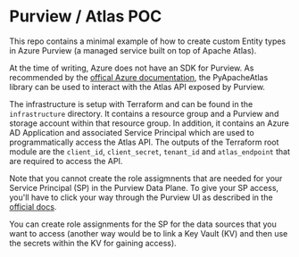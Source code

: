 # Purview / Atlas POC

This repo contains a minimal example of how to create custom Entity types in Azure Purview (a managed service built on top of Apache Atlas).

At the time of writing, Azure does not have an SDK for Purview. As recommended by the [offical Azure documentation](https://www.youtube.com/watch?v=4qzjnMf1GN4), the PyApacheAtlas library can be used to interact with the Atlas API exposed by Purview. 

The infrastructure is setup with Terraform and can be found in the `infrastructure` directory. It contains a resource group and a Purview and storage account within that resource group. In addition, it contains an Azure AD Application and associated Service Principal which are used to programmatically access the Atlas API. The outputs of the Terraform root module are the `client_id`, `client_secret`, `tenant_id` and `atlas_endpoint` that are required to access the API. 

Note that you cannot create the role assigmnents that are needed for your Service Principal (SP) in the Purview Data Plane. To give your SP access, you'll have to click your way through the Purview UI as described in the [official docs](https://docs.microsoft.com/en-us/azure/purview/tutorial-using-rest-apis). 

You can create role assignments for the SP for the data sources that you want to access (another way would be to link a Key Vault (KV) and then use the secrets within the KV for gaining access). 
